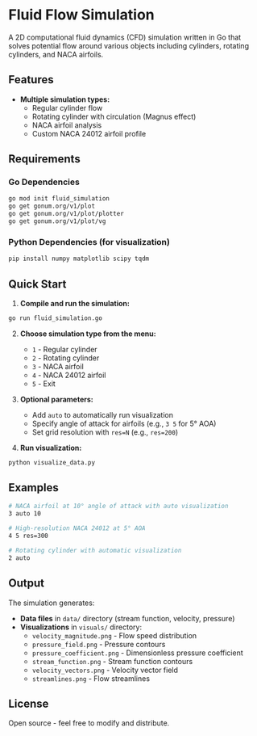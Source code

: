 # Fluid Flow Simulation

A 2D computational fluid dynamics (CFD) simulation written in Go that solves potential flow around various objects including cylinders, rotating cylinders, and NACA airfoils.

## Features

- **Multiple simulation types:**
  - Regular cylinder flow
  - Rotating cylinder with circulation (Magnus effect)
  - NACA airfoil analysis
  - Custom NACA 24012 airfoil profile

## Requirements

### Go Dependencies
```bash
go mod init fluid_simulation
go get gonum.org/v1/plot
go get gonum.org/v1/plot/plotter
go get gonum.org/v1/plot/vg
```

### Python Dependencies (for visualization)
```bash
pip install numpy matplotlib scipy tqdm
```

## Quick Start

1. **Compile and run the simulation:**
```bash
go run fluid_simulation.go
```

2. **Choose simulation type from the menu:**
   - `1` - Regular cylinder
   - `2` - Rotating cylinder 
   - `3` - NACA airfoil
   - `4` - NACA 24012 airfoil
   - `5` - Exit

3. **Optional parameters:**
   - Add `auto` to automatically run visualization
   - Specify angle of attack for airfoils (e.g., `3 5` for 5° AOA)
   - Set grid resolution with `res=N` (e.g., `res=200`)

4. **Run visualization:**
```bash
python visualize_data.py
```

## Examples

```bash
# NACA airfoil at 10° angle of attack with auto visualization
3 auto 10

# High-resolution NACA 24012 at 5° AOA
4 5 res=300

# Rotating cylinder with automatic visualization
2 auto
```

## Output

The simulation generates:
- **Data files** in `data/` directory (stream function, velocity, pressure)
- **Visualizations** in `visuals/` directory:
  - `velocity_magnitude.png` - Flow speed distribution
  - `pressure_field.png` - Pressure contours
  - `pressure_coefficient.png` - Dimensionless pressure coefficient
  - `stream_function.png` - Stream function contours
  - `velocity_vectors.png` - Velocity vector field
  - `streamlines.png` - Flow streamlines

## License

Open source - feel free to modify and distribute.